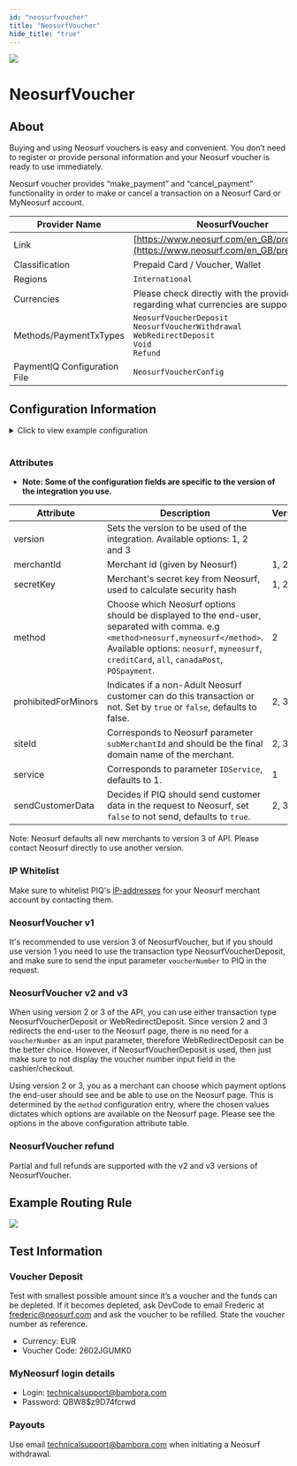 ```yaml
--- 
id: "neosurfvoucher" 
title: "NeosurfVoucher"
hide_title: "true"
---
```

 
![](/img/providers/logos/neosurfvoucher.png)

# NeosurfVoucher

## About
Buying and using Neosurf vouchers is easy and convenient.
You don’t need to register or provide personal information and your Neosurf voucher is ready to use immediately.

Neosurf voucher provides “make_payment” and “cancel_payment” functionality in order to make or cancel a transaction on a Neosurf Card or MyNeosurf account.

| Provider Name                | NeosurfVoucher                                                                                          |
|------------------------------|---------------------------------------------------------------------------------------------------------|
| Link                         | [https://www.neosurf.com/en_GB/presentation](https://www.neosurf.com/en_GB/presentation)                |
| Classification               | Prepaid Card / Voucher, Wallet                                                                          |
| Regions                      | `International`                                                                                         |
| Currencies                   | Please check directly with the provider regarding what currencies are supported                         |
| Methods/PaymentTxTypes       | `NeosurfVoucherDeposit`<br/>`NeosurfVoucherWithdrawal`<br/>`WebRedirectDeposit`<br/>`Void`<br/>`Refund` |
| PaymentIQ Configuration File | `NeosurfVoucherConfig`                                                                                  |

## Configuration Information

<details>

<summary>Click to view example configuration</summary>

<br/>

```xml
<com.devcode.paymentiq.integration.neosurf.voucher.NeosurfVoucherConfig>
  <enabled>true</enabled>
  <accounts>
    <entry>
      <string>default</string>
      <account>
        <merchantId>20090</merchantId>
        <secretKey>a42c8018e31ac7adbe154b68b55995a7</secretKey>
        <service>1</service>
        <supportedCurrencies>EUR</supportedCurrencies>
        <method>neosurf,myneosurf</method>
        <siteId>www.bambora.com</siteId>
        <prohibitedForMinors>false</prohibitedForMinors>
      </account>
    </entry>
  </accounts>
  <testMode>true</testMode>
  <version>3</version>
  <sendCustomerData>true</sendCustomerData>
  <defaultDescriptor>${defaultTransactionDescriptor}</defaultDescriptor>
</com.devcode.paymentiq.integration.neosurf.voucher.NeosurfVoucherConfig>
```

</details>
<br/>

### Attributes 

- **Note: Some of the configuration fields are specific to the version of the integration you use.**

| Attribute           | Description                                                                                                                                                                                                                        | Version |
|---------------------|------------------------------------------------------------------------------------------------------------------------------------------------------------------------------------------------------------------------------------|---------|
| version             | Sets the version to be used of the integration. Available options: 1, 2 and 3                                                                                                                                                      |         |
| merchantId          | Merchant id (given by Neosurf)                                                                                                                                                                                                     | 1, 2, 3 |
| secretKey           | Merchant's secret key from Neosurf, used to calculate security hash                                                                                                                                                                | 1, 2, 3 |
| method              | Choose which Neosurf options should be displayed to the end-user, separated with comma. e.g `<method>neosurf,myneosurf</method>`. <br/>Available options: `neosurf`, `myneosurf`, `creditCard`, `all`, `canadaPost`, `POSpayment`. | 2       |
| prohibitedForMinors | Indicates if a non-Adult Neosurf customer can do this transaction or not. Set by `true` or `false`, defaults to false.                                                                                                             | 2, 3    |
| siteId              | Corresponds to Neosurf parameter `subMerchantId` and should be the final domain name of the merchant.                                                                                                                              | 2, 3    |
| service             | Corresponds to parameter `IDService`, defaults to 1.                                                                                                                                                                               | 1       |
| sendCustomerData    | Decides if PIQ should send customer data in the request to Neosurf, set `false` to not send, defaults to `true`.                                                                                                                   | 2, 3    |

Note: Neosurf defaults all new merchants to version 3 of API. Please contact Neosurf directly to use another version.

### IP Whitelist
Make sure to whitelist PIQ's [IP-addresses](/docs/configuration_and_administration/system_configuration/provider_ip_whitelist) for your Neosurf merchant account by contacting them.

### NeosurfVoucher v1
It's recommended to use version 3 of NeosurfVoucher, but if you should use version 1 you need to use the transaction type NeosurfVoucherDeposit, and make sure to send the input parameter `voucherNumber` to PIQ in the request.

### NeosurfVoucher v2 and v3
When using version 2 or 3 of the API, you can use either transaction type NeosurfVoucherDeposit or WebRedirectDeposit. Since version 2 and 3 redirects the end-user to the Neosurf page, there is no need for a `voucherNumber` as an input parameter, therefore WebRedirectDeposit can be the better choice. However, if NeosurfVoucherDeposit is used, then just make sure to not display the voucher number input field in the cashier/checkout.

Using version 2 or 3, you as a merchant can choose which payment options the end-user should see and be able to use on the Neosurf page. This is determined by the `method` configuration entry, where the chosen values dictates which options are available on the Neosurf page. Please see the options in the above configuration attribute table.

### NeosurfVoucher refund
Partial and full refunds are supported with the v2 and v3 versions of NeosurfVoucher.

## Example Routing Rule
![](/img/providers/routing/neosurfvoucher.png)

## Test Information

### Voucher Deposit

Test with smallest possible amount since it’s a voucher and the funds can be depleted. If it becomes depleted, ask DevCode to email Frederic at frederic@neosurf.com and ask the voucher to be refilled. State the voucher number as reference.

- Currency: EUR
- Voucher Code: 2602JGUMK0

### MyNeosurf login details

- Login: technicalsupport@bambora.com
- Password: QBW8$z9D74fcrwd

### Payouts

Use email technicalsupport@bambora.com when initiating a Neosurf withdrawal.
